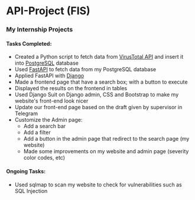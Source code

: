 # API-Project (FIS)

### My Internship Projects

#### Tasks Completed:
- Created a Python script to fetch data from [VirusTotal API](https://developers.virustotal.com/v3.0/reference) and insert it into [PostgreSQL](https://www.postgresql.org/) database
- Used [FastAPI](https://fastapi.tiangolo.com/) to fetch data from my PostgreSQL database
- Applied FastAPI with [Django](https://www.djangoproject.com/)
- Made a frontend page that have a search box; with a button to execute
- Displayed the results on the frontend in tables
- Used Django Suit on Django admin, CSS and Bootstrap to make my website's front-end look nicer
- Update our front-end page based on the draft given by supervisor in Telegram
- Customize the Admin page:
  - Add a search bar
  - Add a filter
  - Add a button in the admin page that redirect to the search page (my website)
  - Made some improvements on my website and admin page (severity color codes, etc)

#### Ongoing Tasks:
- Used sqlmap to scan my website to check for vulnerabilities such as SQL Injection
